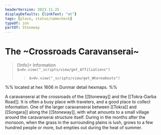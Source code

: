 ```yaml
---
headerVersion: 2023.11.25
displayDefaults: {linkText: "at"}
tags: [place, status/namecheck]
typeOf: inn
partOf: Stoneway
---
```

# The ~Crossroads Caravanserai~
>[!info]+ Information  
> `$=dv.view("_scripts/view/get_Affiliations")`  
>> `$=dv.view("_scripts/view/get_Whereabouts")`

%% located at hex 1606 in Dunmar detail hexmaps. %%

A caravanserai at the crossroads of the [[Stoneway]] and the [[Tokra-Darba Road]]. It is often a busy place with travelers, and a good place to collect information. One of the larger caravanserai between [[Tokra]] and [[Songara]] along the [[Stoneway]], with what amounts to a small village around the caravanserai structure itself. During in the months after the monsoon, when the grass in the surrounding plains is lush, grows to a few hundred people or more, but empties out during the heat of summer. 